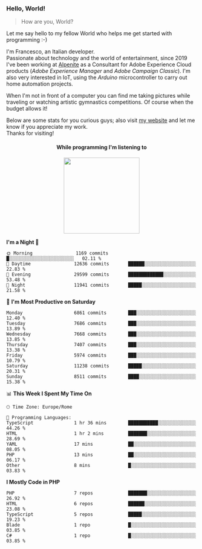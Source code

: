 ### Hello, World!

> How are you, World?

Let me say hello to my fellow World who helps me get started with programming :-)

I'm Francesco, an Italian developer.  
Passionate about technology and the world of entertainment, since 2019 I've been working at [Alpenite](https://www.alpenite.com) as a Consultant for Adobe Experience Cloud products (*Adobe Experience Manager* and *Adobe Campaign Classic*). I'm also very interested in IoT, using the *Arduino* microcontroller to carry out home automation projects.

When I'm not in front of a computer you can find me taking pictures while traveling or watching artistic gymnastics competitions. Of course when the budget allows it!

Below are some stats for you curious guys; also visit [my website](https://www.francescorega.eu) and let me know if you appreciate my work.  
Thanks for visiting!

<div align="center">
  <h4>While programming I'm listening to</h4>
  <a href="https://apps.francescorega.eu/now-playing/11147232609" target="_blank"><img src="https://apps.francescorega.eu/now-playing/11147232609" width="200"></a>
</div>

<!--START_SECTION:waka-->
**I'm a Night 🦉** 

```text
🌞 Morning                1169 commits        █░░░░░░░░░░░░░░░░░░░░░░░░   02.11 % 
🌆 Daytime                12636 commits       ██████░░░░░░░░░░░░░░░░░░░   22.83 % 
🌃 Evening                29599 commits       █████████████░░░░░░░░░░░░   53.48 % 
🌙 Night                  11941 commits       █████░░░░░░░░░░░░░░░░░░░░   21.58 % 
```
📅 **I'm Most Productive on Saturday** 

```text
Monday                   6861 commits        ███░░░░░░░░░░░░░░░░░░░░░░   12.40 % 
Tuesday                  7686 commits        ███░░░░░░░░░░░░░░░░░░░░░░   13.89 % 
Wednesday                7668 commits        ███░░░░░░░░░░░░░░░░░░░░░░   13.85 % 
Thursday                 7407 commits        ███░░░░░░░░░░░░░░░░░░░░░░   13.38 % 
Friday                   5974 commits        ███░░░░░░░░░░░░░░░░░░░░░░   10.79 % 
Saturday                 11238 commits       █████░░░░░░░░░░░░░░░░░░░░   20.31 % 
Sunday                   8511 commits        ████░░░░░░░░░░░░░░░░░░░░░   15.38 % 
```


📊 **This Week I Spent My Time On** 

```text
🕑︎ Time Zone: Europe/Rome

💬 Programming Languages: 
TypeScript               1 hr 36 mins        ███████████░░░░░░░░░░░░░░   44.26 % 
HTML                     1 hr 2 mins         ███████░░░░░░░░░░░░░░░░░░   28.69 % 
YAML                     17 mins             ██░░░░░░░░░░░░░░░░░░░░░░░   08.05 % 
PHP                      13 mins             ██░░░░░░░░░░░░░░░░░░░░░░░   06.17 % 
Other                    8 mins              █░░░░░░░░░░░░░░░░░░░░░░░░   03.83 % 
```

**I Mostly Code in PHP** 

```text
PHP                      7 repos             ███████░░░░░░░░░░░░░░░░░░   26.92 % 
HTML                     6 repos             ██████░░░░░░░░░░░░░░░░░░░   23.08 % 
TypeScript               5 repos             █████░░░░░░░░░░░░░░░░░░░░   19.23 % 
Blade                    1 repo              █░░░░░░░░░░░░░░░░░░░░░░░░   03.85 % 
C#                       1 repo              █░░░░░░░░░░░░░░░░░░░░░░░░   03.85 % 
```




<!--END_SECTION:waka-->
